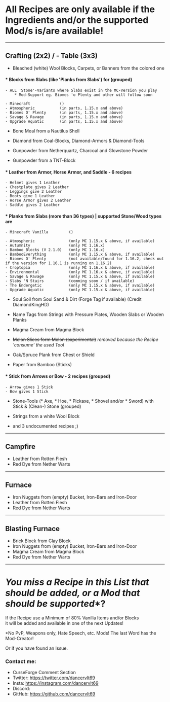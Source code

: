 # All Recipes are only available if the Ingredients and/or the supported Mod/s is/are available!
---
 Crafting (2x2) / - Table (3x3)
--------------------------------

* Bleached (white) Wool Blocks, Carpets, or Banners from the colored one

#### * Blocks from Slabs (like 'Planks from Slabs') for (grouped)
    - ALL 'Stone'-Variants where Slabs exist in the MC-Version you play
        * Mod-Support eg. Biomes 'o Plenty and other will follow soon

	- Minecraft             ()
    - Atmospheric           (in parts, 1.15.x and above)
    - Biomes O' Plenty      (in parts, 1.15.x and above)
    - Savage & Ravage       (in parts, 1.15.x and above)
    - Upgrade Aquatic       (in parts, 1.15.x and above)

* Bone Meal from a Nautilus Shell

* Diamond from Coal-Blocks, Diamond-Armors & Diamond-Tools

* Gunpowder from Netherquartz, Charcoal and Glowstone Powder

* Gunpowder from a TNT-Block

#### * Leather from Armor, Horse Armor, and Saddle - 6 recipes

	- Helmet gives 1 Leather
	- Chestplate gives 2 Leather
	- Leggings give 2 Leather
	- Boots give 1 Leather
	- Horse Armor gives 2 Leather
	- Saddle gives 2 Leather

#### * Planks from Slabs (more than 36 types) | supported Stone/Wood types are

	- Minecraft Vanilla         ()
   
	- Atmospheric               (only MC 1.15.x & above, if available)
	- Autumnity                 (only MC 1.16.x)
	- Bamboo Blocks (V 2.1.0)   (only MC 1.16.x)
	- BambooEverything          (only MC 1.15.x & above, if available)
	- Biomes O' Plenty          (not available/found for 1.16.2, check out if the version for 1.16.1 is running on 1.16.2)
	- Croptopia                 (only MC 1.16.x & above, if available)
    - Environmental             (only MC 1.16.x & above, if available)
    - Savage & Ravage           (only MC 1.15.x & above, if available)
    - Slabs 'N Stairs           (comming soon / if available)
	- The Endergetic            (only MC 1.15.x & above, if available)
	- Upgrade Aquatic           (only MC 1.15.x & above, if available)

* Soul Soil from Soul Sand & Dirt (Forge Tag if available) (Credit DiamondKingHD)

* Name Tags from Strings with Pressure Plates, Wooden Slabs or Wooden Planks

* Magma Cream from Magma Block

* ~~Melon Slices form Melon (experimental)~~ *removed because the Recipe 'consume' the used Tool*

* Oak/Spruce Plank from Chest or Shield

* Paper from Bamboo (Sticks)

#### * Stick from Arrows or Bow - 2 recipes (grouped)
	- Arrow gives 1 Stick
	- Bow gives 1 Stick

* Stone-Tools (* Axe, * Hoe, * Pickaxe, * Shovel and/or  * Sword) with Stick & (Clean-) Stone (grouped)

* Strings from a white Wool Block

* and 3 undocumented recipes ;)

----------
 Campfire
----------
* Leather from Rotten Flesh
* Red Dye from Nether Warts

---------
 Furnace
---------
* Iron Nuggets from (empty) Bucket, Iron-Bars and Iron-Door
* Leather from Rotten Flesh
* Red Dye from Nether Warts

------------------
 Blasting Furnace
------------------
* Brick Block from Clay Block
* Iron Nuggets from (empty) Bucket, Iron-Bars and Iron-Door
* Magma Cream from Magma Block
* Red Dye from Nether Warts
___

# ***You miss a Recipe in this List that should be added, or a Mod that should be supporte**d**?

If the Recipe use a Minimum of 80% Vanilla Items and/or Blocks \
it will be added and available in one of the next Updates!

 *No PvP, Weapons only, Hate Speech, etc. Mods! The last Word has the Mod-Creator! 
 
Or if you have found an Issue.

### Contact me:

* CurseForge Comment Section
* Twitter: https://twitter.com/dancervlt69
* Insta: https://instagram.com/dancervlt69
* Discord:
* GitHub: https://github.com/dancervlt69
